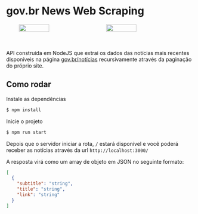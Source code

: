 # gov.br News Web Scraping

<div style="display: flex; justify-content: center; align-items: center; gap: 2rem">
  <img 
    style="width: 40%; height: auto" 
    src="https://upload.wikimedia.org/wikipedia/commons/thumb/d/d9/Node.js_logo.svg/1200px-Node.js_logo.svg.png" 
  />
  <img 
    style="width: 40%; height: auto" 
    src="https://upload.wikimedia.org/wikipedia/commons/thumb/1/11/Gov.br_logo.svg/1200px-Gov.br_logo.svg.png" 
  />
</div>

<br />
<br />

API construída em NodeJS que extrai os dados das notícias mais recentes disponíveis na página [gov.br/notícias](www.gov.br/pt-br/noticias/) recursivamente através da paginação do próprio site.

## Como rodar

Instale as dependências

```bash
$ npm install
```

Inicie o projeto

```bash
$ npm run start
```

Depois que o servidor iniciar a rota, `/` estará disponível e você poderá receber as notícias através da url `http://localhost:3000/`

A resposta virá como um array de objeto em JSON no seguinte formato:

```json
[
  {
    "subtitle": "string",
    "title": "string",
    "link": "string"
  }
]
```
